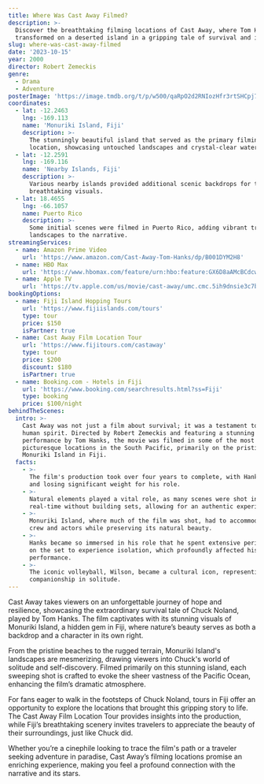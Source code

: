 ```yaml
---
title: Where Was Cast Away Filmed?
description: >-
  Discover the breathtaking filming locations of Cast Away, where Tom Hanks
  transformed on a deserted island in a gripping tale of survival and isolation.
slug: where-was-cast-away-filmed
date: '2023-10-15'
year: 2000
director: Robert Zemeckis
genre:
  - Drama
  - Adventure
posterImage: 'https://image.tmdb.org/t/p/w500/qaRpO2d2RNIozHfr3rtSHCpj7OI.jpg'
coordinates:
  - lat: -12.2463
    lng: -169.113
    name: 'Monuriki Island, Fiji'
    description: >-
      The stunningly beautiful island that served as the primary filming
      location, showcasing untouched landscapes and crystal-clear waters.
  - lat: -12.2591
    lng: -169.116
    name: 'Nearby Islands, Fiji'
    description: >-
      Various nearby islands provided additional scenic backdrops for the film's
      breathtaking visuals.
  - lat: 18.4655
    lng: -66.1057
    name: Puerto Rico
    description: >-
      Some initial scenes were filmed in Puerto Rico, adding vibrant tropical
      landscapes to the narrative.
streamingServices:
  - name: Amazon Prime Video
    url: 'https://www.amazon.com/Cast-Away-Tom-Hanks/dp/B001DYM2H8'
  - name: HBO Max
    url: 'https://www.hbomax.com/feature/urn:hbo:feature:GX6D8aAMcBCdcwwEAAASQ'
  - name: Apple TV
    url: 'https://tv.apple.com/us/movie/cast-away/umc.cmc.5ih9dnsie3c7bcjltrgq2mle3'
bookingOptions:
  - name: Fiji Island Hopping Tours
    url: 'https://www.fijiislands.com/tours'
    type: tour
    price: $150
    isPartner: true
  - name: Cast Away Film Location Tour
    url: 'https://www.fijitours.com/castaway'
    type: tour
    price: $200
    discount: $180
    isPartner: true
  - name: Booking.com - Hotels in Fiji
    url: 'https://www.booking.com/searchresults.html?ss=Fiji'
    type: booking
    price: $100/night
behindTheScenes:
  intro: >-
    Cast Away was not just a film about survival; it was a testament to the
    human spirit. Directed by Robert Zemeckis and featuring a stunning
    performance by Tom Hanks, the movie was filmed in some of the most
    picturesque locations in the South Pacific, primarily on the pristine
    Monuriki Island in Fiji.
  facts:
    - >-
      The film's production took over four years to complete, with Hanks gaining
      and losing significant weight for his role.
    - >-
      Natural elements played a vital role, as many scenes were shot in
      real-time without building sets, allowing for an authentic experience.
    - >-
      Monuriki Island, where much of the film was shot, had to accommodate the
      crew and actors while preserving its natural beauty.
    - >-
      Hanks became so immersed in his role that he spent extensive periods alone
      on the set to experience isolation, which profoundly affected his
      performance.
    - >-
      The iconic volleyball, Wilson, became a cultural icon, representing
      companionship in solitude.
---
```


<CastAwayGuide />

Cast Away takes viewers on an unforgettable journey of hope and resilience, showcasing the extraordinary survival tale of Chuck Noland, played by Tom Hanks. The film captivates with its stunning visuals of Monuriki Island, a hidden gem in Fiji, where nature’s beauty serves as both a backdrop and a character in its own right.

From the pristine beaches to the rugged terrain, Monuriki Island's landscapes are mesmerizing, drawing viewers into Chuck's world of solitude and self-discovery. Filmed primarily on this stunning island, each sweeping shot is crafted to evoke the sheer vastness of the Pacific Ocean, enhancing the film’s dramatic atmosphere.

For fans eager to walk in the footsteps of Chuck Noland, tours in Fiji offer an opportunity to explore the locations that brought this gripping story to life. The Cast Away Film Location Tour provides insights into the production, while Fiji’s breathtaking scenery invites travelers to appreciate the beauty of their surroundings, just like Chuck did.

Whether you’re a cinephile looking to trace the film's path or a traveler seeking adventure in paradise, Cast Away’s filming locations promise an enriching experience, making you feel a profound connection with the narrative and its stars.
